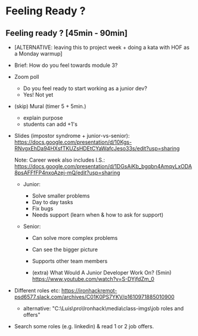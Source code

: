 

# Feeling Ready ?


<!-- 

Notes:
- Section "feeling ready" took a decent amount of time. 
- Leave it for end of day or maybe during project week (today we introduce important concepts).


-->



## Feeling ready ? [45min - 90min]

- [ALTERNATIVE: leaving this to project week + doing a kata with HOF as a Monday warmup]

- Brief: How do you feel towards module 3?


- Zoom poll
  - Do you feel ready to start working as a junior dev?
  - Yes! Not yet

- (skip) Mural (timer 5 + 5min.)
    - explain purpose
    - students can add +1's

- Slides (impostor syndrome + junior-vs-senior): 
  https://docs.google.com/presentation/d/10Kgs-RNvgxEhDa94HXsfTKUZsHDEtCYaWafcJeso33s/edit?usp=sharing
 
  Note: Career week also includes I.S.:
  https://docs.google.com/presentation/d/1DGsAiKb_bgqbn4AmqyLxODA8psAFFfFP4nxoAzej-mQ/edit?usp=sharing



  - Junior:
    - Solve smaller problems
    - Day to day tasks
    - Fix bugs
    - Needs support (learn when & how to ask for support)

  - Senior:
    - Can solve more complex problems
    - Can see the bigger picture
    - Supports other team members



    - (extra) What Would A Junior Developer Work On? (5min)
    https://www.youtube.com/watch?v=S-DYjfdZm_0


    
- Different roles etc:
  https://ironhackremot-psd6577.slack.com/archives/C01K0PS7YKV/p1610971885010900
  - alternative: "C:\Luis\pro\Ironhack\media\class-imgs\job roles and offers"


- Search some roles (e.g. linkedin) & read 1 or 2 job offers.


